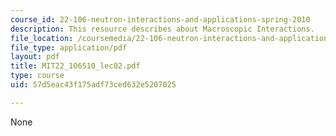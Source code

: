```yaml
---
course_id: 22-106-neutron-interactions-and-applications-spring-2010
description: This resource describes about Macroscopic Interactions.
file_location: /coursemedia/22-106-neutron-interactions-and-applications-spring-2010/57d5eac43f175adf73ced632e5207025_MIT22_106S10_lec02.pdf
file_type: application/pdf
layout: pdf
title: MIT22_106S10_lec02.pdf
type: course
uid: 57d5eac43f175adf73ced632e5207025

---
```

None